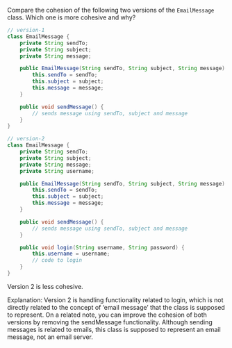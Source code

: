 <panel header="{{ icon_Q_A }} Which class is more cohesive?">
<question has-input="true">

Compare the cohesion of the following two versions of the `EmailMessage` class. Which one is more cohesive and why?

```java
// version-1
class EmailMessage {
    private String sendTo;
    private String subject;
    private String message;

    public EmailMessage(String sendTo, String subject, String message) {
        this.sendTo = sendTo;
        this.subject = subject;
        this.message = message;
    }

    public void sendMessage() {
        // sends message using sendTo, subject and message
    }
}

// version-2
class EmailMessage {
    private String sendTo;
    private String subject;
    private String message;
    private String username;

    public EmailMessage(String sendTo, String subject, String message) {
        this.sendTo = sendTo;
        this.subject = subject;
        this.message = message;
    }

    public void sendMessage() {
        // sends message using sendTo, subject and message
    }

    public void login(String username, String password) {
        this.username = username;
        // code to login
    }
}
```

<div slot="answer">

Version 2 is less cohesive.

Explanation: Version 2 is handling functionality related to login, which is not directly related to the concept of ‘email message’ that the class is supposed to represent. On a related note, you can improve the cohesion of both versions by removing the sendMessage functionality. Although sending messages is related to emails, this class is supposed to represent an email message, not an email server.

</div>
</question>
</panel>
